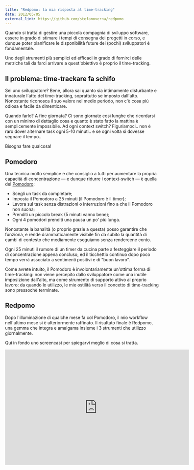```yaml
---
title: "Redpomo: la mia risposta al time-tracking"
date: 2012/05/05
external_link: https://github.com/stefanoverna/redpomo
---
```


Quando si tratta di gestire una piccola compagnia di sviluppo software,
essere in grado di stimare i tempi di consegna dei progetti in corso,
e dunque poter pianificare le disponibilità future dei (pochi)
sviluppatori è fondamentale.

Uno degli strumenti più semplici ed efficaci in grado di fornirci delle metriche
tali da farci arrivare a quest'obiettivo è proprio il time-tracking.

## Il problema: time-trackare fa schifo

Sei uno sviluppatore? Bene, allora sai quanto sia intimamente disturbante
e innaturale l'atto del time-tracking, soprattutto se imposto dall'alto.
Nonostante riconosca il suo valore nel medio periodo, non c'è cosa più
odiosa e facile da dimenticare.

Quando farlo? A fine giornata? Ci sono giornate così lunghe che
ricordarsi con un minimo di dettaglio cosa e quanto è stato fatto la
mattina è semplicemente impossibile. Ad ogni context switch?
Figuriamoci.. non è raro dover alternare task ogni 5-10 minuti.. e se ogni
volta si dovesse segnare il tempo..

Bisogna fare qualcosa!

## Pomodoro

Una tecnica molto semplice e che consiglio a tutti per aumentare la
propria capacità di concentrazione — e dunque ridurre i context-switch
— è quella del [Pomodoro](http://it.pomodorotechnique.com/):

* Scegli un task da completare;
* Imposta il Pomodoro a 25 minuti (il Pomodoro è il timer);
* Lavora sul task senza distrazioni o interruzioni fino a che il Pomodoro
  non suona;
* Prenditi un piccolo break (5 minuti vanno bene);
* Ogni 4 pomodori prenditi una pausa un po' più lunga.

Nonostante la banalità (o proprio grazie a questa) posso garantire che
funziona, e rende drammaticamente visibile fin da subito la quantità di
cambi di contesto che mediamente eseguiamo senza rendercene conto.

Ogni 25 minuti il rumore di un timer da cucina parte a festeggiare il
periodo di concentrazione appena concluso, ed il ticchettio continuo dopo
poco tempo verrà associato a sentimenti positivi e di "buon lavoro".

Come avrete intuito, il Pomodoro è involontariamente un'ottima forma di
time-tracking: non viene percepito dallo sviluppatore come una inutile
imposizione dall'alto, ma come strumento di supporto attivo al proprio
lavoro: da quando lo utilizzo, le mie ostilità verso il concetto di
time-tracking sono pressochè terminate.

## Redpomo

Dopo l'illuminazione di qualche mese fa col Pomodoro, il mio workflow
nell'ultimo mese si è ulteriormente raffinato. Il risultato finale
è Redpomo, una gemma che integra e amalgama insieme i 3 strumenti che
utilizzo giornalmente.

Qui in fondo uno screencast per spiegarvi meglio di cosa si tratta.

<iframe src="http://player.vimeo.com/video/41710546" width="600" height="375" frameborder="0" webkitAllowFullScreen mozallowfullscreen allowFullScreen></iframe>



